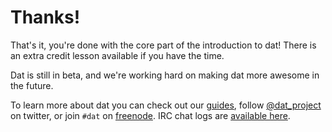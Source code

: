 # Thanks!

That's it, you're done with the core part of the introduction to dat! There is an extra credit lesson available if you have the time.

Dat is still in beta, and we're working hard on making dat more awesome in the future.

To learn more about dat you can check out our <a href="https://github.com/maxogden/dat/blob/master/docs" target="_blank">guides</a>, follow <a href="https://twitter.com/dat_project" target="_blank">@dat_project</a> on twitter, or join `#dat` on [freenode](https://webchat.freenode.net). IRC chat logs are [available here](https://botbot.me/freenode/dat/).
